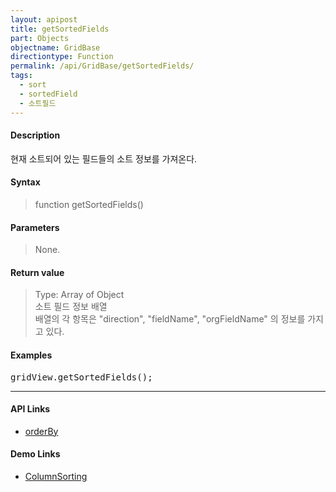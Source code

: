 ```yaml
---
layout: apipost
title: getSortedFields
part: Objects
objectname: GridBase
directiontype: Function
permalink: /api/GridBase/getSortedFields/
tags:
  - sort
  - sortedField
  - 소트필드
---
```



#### Description

 현재 소트되어 있는 필드들의 소트 정보를 가져온다.

#### Syntax

> function getSortedFields()

#### Parameters

> None.    

#### Return value

> Type: Array of Object  
> 소트 필드 정보 배열  
> 배열의 각 항목은 "direction", "fieldName", "orgFieldName" 의 정보를 가지고 있다.    

#### Examples 

<pre class="prettyprint">
gridView.getSortedFields();
</pre>

---

#### API Links

* [orderBy](/api/GridBase/orderBy)

#### Demo Links

* [ColumnSorting](http://demo.realgrid.com/Demo/ColumnSorting)
